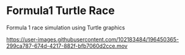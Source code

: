# Formula1 Turtle Race
Formula 1 race simulation using Turtle graphics


https://user-images.githubusercontent.com/102183484/196450365-299ca787-674d-4217-882f-bfb7060d2cce.mov

